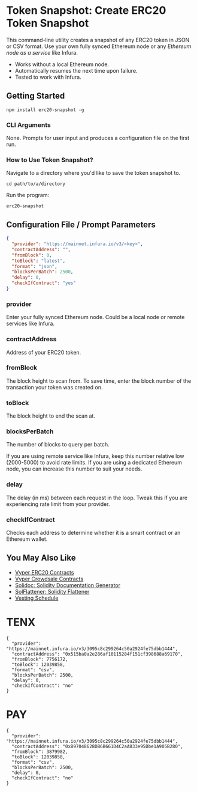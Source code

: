 # Token Snapshot: Create ERC20 Token Snapshot

This command-line utility creates a snapshot of any ERC20 token in JSON or CSV format. Use your own fully synced Ethereum node or any _Ethereum node as a service_ like Infura.

- Works without a local Ethereum node.
- Automatically resumes the next time upon failure.
- Tested to work with Infura.

## Getting Started

```
npm install erc20-snapshot -g
```

### CLI Arguments

None. Prompts for user input and produces a configuration file on the first run.

### How to Use Token Snapshot?

Navigate to a directory where you'd like to save the token snapshot to.

```
cd path/to/a/directory
```

Run the program:

```
erc20-snapshot
```

## Configuration File / Prompt Parameters

```json
{
  "provider": "https://mainnet.infura.io/v3/<key>",
  "contractAddress": "",
  "fromBlock": 0,
  "toBlock": "latest",
  "format": "json",
  "blocksPerBatch": 2500,
  "delay": 0,
  "checkIfContract": "yes"
}
```

### provider

Enter your fully synced Ethereum node. Could be a local node or remote services like Infura.

### contractAddress

Address of your ERC20 token.

### fromBlock

The block height to scan from. To save time, enter the block number of the transaction your token was created on.

### toBlock

The block height to end the scan at.

### blocksPerBatch

The number of blocks to query per batch.

If you are using remote service like Infura, keep this number relative low (2000-5000) to avoid rate limits. If you are using a dedicated Ethereum node, you can increase this number to suit your needs.

### delay

The delay (in ms) between each request in the loop. Tweak this if you are experiencing rate limit from your provider.

### checkIfContract

Checks each address to determine whether it is a smart contract or an Ethereum wallet.

## You May Also Like

- [Vyper ERC20 Contracts](https://github.com/binodnp/vyper-erc20)
- [Vyper Crowdsale Contracts](https://github.com/binodnp/vyper-crowdsale)
- [Solidoc: Solidity Documentation Generator](https://github.com/CYBRToken/solidoc)
- [SolFlattener: Solidity Flattener](https://github.com/CYBRToken/sol-flattener)
- [Vesting Schedule](https://github.com/binodnp/vesting-schedule)

# TENX

```
{
  "provider": "https://mainnet.infura.io/v3/3095c8c299264c50a2924fe75dbb1444",
  "contractAddress": "0x515ba0a2e286af10115284f151cf398688a69170",
  "fromBlock": 7756172,
  "toBlock": 12039858,
  "format": "csv",
  "blocksPerBatch": 2500,
  "delay": 0,
  "checkIfContract": "no"
}
```


# PAY

```
{
  "provider": "https://mainnet.infura.io/v3/3095c8c299264c50a2924fe75dbb1444",
  "contractAddress": "0xB97048628DB6B661D4C2aA833e95Dbe1A905B280",
  "fromBlock": 3879982,
  "toBlock": 12039858,
  "format": "csv",
  "blocksPerBatch": 2500,
  "delay": 0,
  "checkIfContract": "no"
}
```

